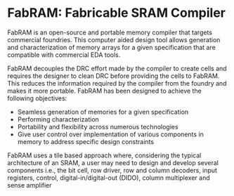 # FabRAM: Fabricable SRAM Compiler


FabRAM is an open-source and portable memory compiler that targets commercial foundries. This computer aided design tool allows generation and characterization of memory arrays for a given specification that are compatible with commercial EDA tools. 

FabRAM decouples the DRC effort made by the compiler to create cells and requires the designer to clean DRC before providing the cells to FabRAM. This reduces the information required by the compiler from the foundry and makes it more portable.
FabRAM has been designed to achieve the following objectives:

- Seamless generation of memories for a given specification
- Performing characterization
- Portability and flexibility across numerous technologies
- Give user control over implementation of various components in memory to address specific design constraints

FabRAM uses a tile based approach where, considering the typical architecture of an SRAM, a user may need to design and develop several components i.e., the bit cell, row driver, row and column decoders, input registers, control, digital-in/digital-out (DIDO), column multiplexer and sense amplifier
<!--stackedit_data:
eyJoaXN0b3J5IjpbMTE3NjgwNDkwLC0zMzI0NTUzNjNdfQ==
-->